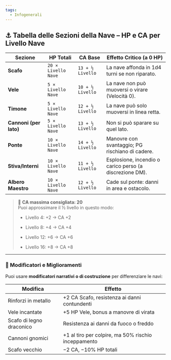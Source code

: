 ```yaml
---
tags:
  - Infogenerali
---
```

## ⚓ **Tabella delle Sezioni della Nave – HP e CA per Livello Nave**

|**Sezione**|**HP Totali**|**CA Base**|**Effetto Critico (a 0 HP)**|
|---|---|---|---|
|**Scafo**|`20 × Livello Nave`|`13 + ½ Livello`|La nave affonda in 1d4 turni se non riparato.|
|**Vele**|`5 × Livello Nave`|`10 + ½ Livello`|La nave non può muoversi o virare (Velocità 0).|
|**Timone**|`5 × Livello Nave`|`12 + ½ Livello`|La nave può solo muoversi in linea retta.|
|**Cannoni (per lato)**|`5 × Livello Nave`|`13 + ½ Livello`|Non si può sparare su quel lato.|
|**Ponte**|`10 × Livello Nave`|`14 + ½ Livello`|Manovre con svantaggio; PG rischiano di cadere.|
|**Stiva/Interni**|`10 × Livello Nave`|`11 + ½ Livello`|Esplosione, incendio o carico perso (a discrezione DM).|
|**Albero Maestro**|`10 × Livello Nave`|`12 + ½ Livello`|Cade sul ponte: danni in area e ostacolo.|

> 📌 **CA massima consigliata: 20**  
> Puoi approssimare il ½ livello in questo modo:
> 
> - Livello 4: +2 → CA +2
>     
> - Livello 8: +4 → CA +4
>     
> - Livello 12: +6 → CA +6
>     
> - Livello 16: +8 → CA +8
>     

---

### 🔧 Modificatori e Miglioramenti

Puoi usare **modificatori narrativi o di costruzione** per differenziare le navi:

|**Modifica**|**Effetto**|
|---|---|
|Rinforzi in metallo|+2 CA Scafo, resistenza ai danni contundenti|
|Vele incantate|+5 HP Vele, bonus a manovre di virata|
|Scafo di legno draconico|Resistenza ai danni da fuoco o freddo|
|Cannoni gnomici|+1 al tiro per colpire, ma 50% rischio inceppamento|
|Scafo vecchio|−2 CA, −10% HP totali|
